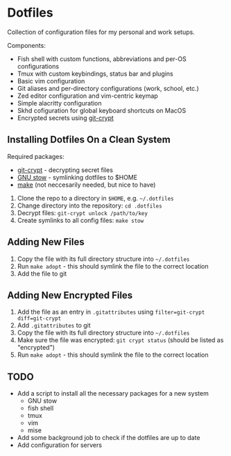 # Dotfiles

Collection of configuration files for my personal and work setups.

Components:
- Fish shell with custom functions, abbreviations and per-OS configurations
- Tmux with custom keybindings, status bar and plugins
- Basic vim configuration
- Git aliases and per-directory configurations (work, school, etc.)
- Zed editor configuration and vim-centric keymap
- Simple alacritty configuration
- Skhd cofiguration for global keyboard shortcuts on MacOS
- Encrypted secrets using [git-crypt](https://www.agwa.name/projects/git-crypt/)

## Installing Dotfiles On a Clean System

Required packages:
- [git-crypt](https://www.agwa.name/projects/git-crypt/) - decrypting secret files
- [GNU stow](https://www.gnu.org/software/stow/) - symlinking dotfiles to $HOME
- [make](https://www.gnu.org/software/make/) (not neccesarily needed, but nice to have)

1. Clone the repo to a directory in `$HOME`, e.g. `~/.dotfiles`
2. Change directory into the repository: `cd .dotfiles`
3. Decrypt files: `git-crypt unlock /path/to/key`
4. Create symlinks to all config files: `make stow`

## Adding New Files

1. Copy the file with its full directory structure into `~/.dotfiles`
2. Run `make adopt` - this should symlink the file to the correct location
3. Add the file to git

## Adding New Encrypted Files

1. Add the file as an entry in `.gitattributes` using `filter=git-crypt diff=git-crypt`
2. Add `.gitattributes` to git
3. Copy the file with its full directory structure into `~/.dotfiles`
4. Make sure the file was encrypted: `git crypt status` (should be listed as "encrypted")
5. Run `make adopt` - this should symlink the file to the correct location

## TODO

- Add a script to install all the necessary packages for a new system
  - GNU stow
  - fish shell
  - tmux
  - vim
  - mise
- Add some background job to check if the dotfiles are up to date
- Add configuration for servers
